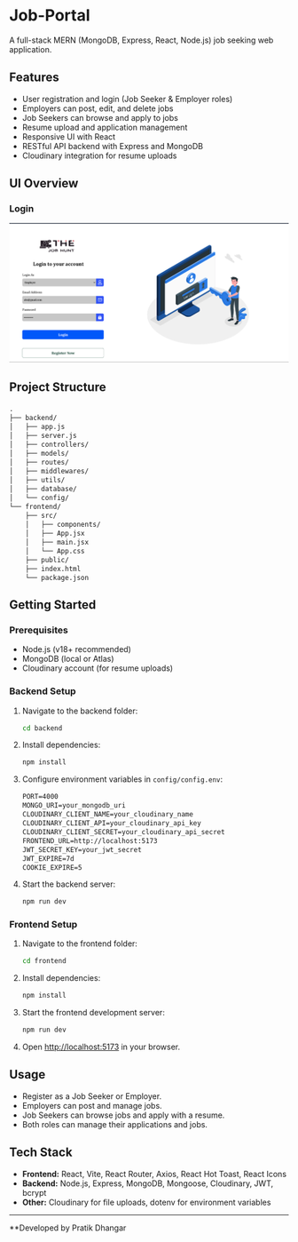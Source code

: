 # Job-Portal

A full-stack MERN (MongoDB, Express, React, Node.js) job seeking web application.

## Features

- User registration and login (Job Seeker & Employer roles)
- Employers can post, edit, and delete jobs
- Job Seekers can browse and apply to jobs
- Resume upload and application management
- Responsive UI with React
- RESTful API backend with Express and MongoDB
- Cloudinary integration for resume uploads


## UI Overview

### Login
![Login](./frontend/public/Screenshots/Login.png)


## Project Structure

```
.
├── backend/
│   ├── app.js
│   ├── server.js
│   ├── controllers/
│   ├── models/
│   ├── routes/
│   ├── middlewares/
│   ├── utils/
│   ├── database/
│   └── config/
└── frontend/
    ├── src/
    │   ├── components/
    │   ├── App.jsx
    │   ├── main.jsx
    │   └── App.css
    ├── public/
    ├── index.html
    └── package.json
```

## Getting Started

### Prerequisites

- Node.js (v18+ recommended)
- MongoDB (local or Atlas)
- Cloudinary account (for resume uploads)

### Backend Setup

1. Navigate to the backend folder:

   ```sh
   cd backend
   ```

2. Install dependencies:

   ```sh
   npm install
   ```

3. Configure environment variables in `config/config.env`:

   ```
   PORT=4000
   MONGO_URI=your_mongodb_uri
   CLOUDINARY_CLIENT_NAME=your_cloudinary_name
   CLOUDINARY_CLIENT_API=your_cloudinary_api_key
   CLOUDINARY_CLIENT_SECRET=your_cloudinary_api_secret
   FRONTEND_URL=http://localhost:5173
   JWT_SECRET_KEY=your_jwt_secret
   JWT_EXPIRE=7d
   COOKIE_EXPIRE=5
   ```

4. Start the backend server:

   ```sh
   npm run dev
   ```

### Frontend Setup

1. Navigate to the frontend folder:

   ```sh
   cd frontend
   ```

2. Install dependencies:

   ```sh
   npm install
   ```

3. Start the frontend development server:

   ```sh
   npm run dev
   ```

4. Open [http://localhost:5173](http://localhost:5173) in your browser.

## Usage

- Register as a Job Seeker or Employer.
- Employers can post and manage jobs.
- Job Seekers can browse jobs and apply with a resume.
- Both roles can manage their applications and jobs.

## Tech Stack

- **Frontend:** React, Vite, React Router, Axios, React Hot Toast, React Icons
- **Backend:** Node.js, Express, MongoDB, Mongoose, Cloudinary, JWT, bcrypt
- **Other:** Cloudinary for file uploads, dotenv for environment variables

---

**Developed by Pratik Dhangar 
